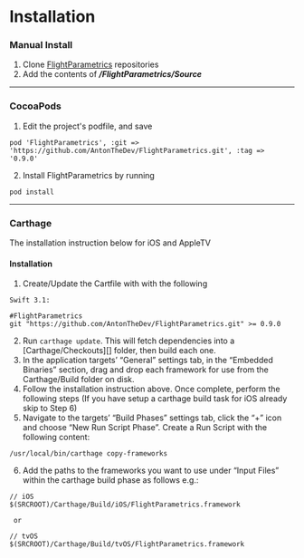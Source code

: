 # Installation

### Manual Install

1. Clone [FlightParametrics](https://github.com/AntonTheDev/FlightParametrics.git) repositories
2. Add the contents of ***/FlightParametrics/Source***


****
### CocoaPods

1. Edit the project's podfile, and save

```
pod 'FlightParametrics', :git => 'https://github.com/AntonTheDev/FlightParametrics.git', :tag => '0.9.0'
```
2. Install FlightParametrics by running

```
pod install
```
****
### Carthage

The installation instruction below for iOS and AppleTV

#### Installation

1. Create/Update the Cartfile with with the following

```
Swift 3.1:

#FlightParametrics
git "https://github.com/AntonTheDev/FlightParametrics.git" >= 0.9.0
```
2. Run `carthage update`. This will fetch dependencies into a [Carthage/Checkouts][] folder, then build each one.
3. In the application targets’ “General” settings tab, in the “Embedded Binaries” section, drag and drop each framework for use from the Carthage/Build folder on disk.
4. Follow the installation instruction above. Once complete, perform the following steps
(If you have setup a carthage build task for iOS already skip to Step 6)
5. Navigate to the targets’ “Build Phases” settings tab, click the “+” icon and choose “New Run Script Phase”. Create a Run Script with the following content:

```
/usr/local/bin/carthage copy-frameworks
```

6. Add the paths to the frameworks you want to use under “Input Files” within the carthage build phase as follows e.g.:

```
// iOS
$(SRCROOT)/Carthage/Build/iOS/FlightParametrics.framework

 or

// tvOS
$(SRCROOT)/Carthage/Build/tvOS/FlightParametrics.framework
```
